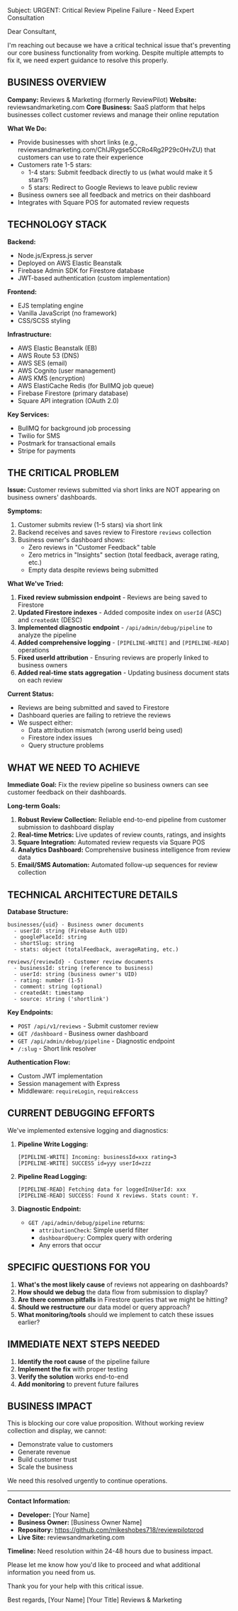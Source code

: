 Subject: URGENT: Critical Review Pipeline Failure - Need Expert Consultation

Dear Consultant,

I'm reaching out because we have a critical technical issue that's preventing our core business functionality from working. Despite multiple attempts to fix it, we need expert guidance to resolve this properly.

## BUSINESS OVERVIEW

**Company:** Reviews & Marketing (formerly ReviewPilot)
**Website:** reviewsandmarketing.com
**Core Business:** SaaS platform that helps businesses collect customer reviews and manage their online reputation

**What We Do:**
- Provide businesses with short links (e.g., reviewsandmarketing.com/ChIJRygse5CCRo4Rg2P29c0HvZU) that customers can use to rate their experience
- Customers rate 1-5 stars:
  - 1-4 stars: Submit feedback directly to us (what would make it 5 stars?)
  - 5 stars: Redirect to Google Reviews to leave public review
- Business owners see all feedback and metrics on their dashboard
- Integrates with Square POS for automated review requests

## TECHNOLOGY STACK

**Backend:**
- Node.js/Express.js server
- Deployed on AWS Elastic Beanstalk
- Firebase Admin SDK for Firestore database
- JWT-based authentication (custom implementation)

**Frontend:**
- EJS templating engine
- Vanilla JavaScript (no framework)
- CSS/SCSS styling

**Infrastructure:**
- AWS Elastic Beanstalk (EB)
- AWS Route 53 (DNS)
- AWS SES (email)
- AWS Cognito (user management)
- AWS KMS (encryption)
- AWS ElastiCache Redis (for BullMQ job queue)
- Firebase Firestore (primary database)
- Square API integration (OAuth 2.0)

**Key Services:**
- BullMQ for background job processing
- Twilio for SMS
- Postmark for transactional emails
- Stripe for payments

## THE CRITICAL PROBLEM

**Issue:** Customer reviews submitted via short links are NOT appearing on business owners' dashboards.

**Symptoms:**
1. Customer submits review (1-5 stars) via short link
2. Backend receives and saves review to Firestore `reviews` collection
3. Business owner's dashboard shows:
   - Zero reviews in "Customer Feedback" table
   - Zero metrics in "Insights" section (total feedback, average rating, etc.)
   - Empty data despite reviews being submitted

**What We've Tried:**
1. **Fixed review submission endpoint** - Reviews are being saved to Firestore
2. **Updated Firestore indexes** - Added composite index on `userId` (ASC) and `createdAt` (DESC)
3. **Implemented diagnostic endpoint** - `/api/admin/debug/pipeline` to analyze the pipeline
4. **Added comprehensive logging** - `[PIPELINE-WRITE]` and `[PIPELINE-READ]` operations
5. **Fixed userId attribution** - Ensuring reviews are properly linked to business owners
6. **Added real-time stats aggregation** - Updating business document stats on each review

**Current Status:**
- Reviews are being submitted and saved to Firestore
- Dashboard queries are failing to retrieve the reviews
- We suspect either:
  - Data attribution mismatch (wrong userId being used)
  - Firestore index issues
  - Query structure problems

## WHAT WE NEED TO ACHIEVE

**Immediate Goal:** Fix the review pipeline so business owners can see customer feedback on their dashboards.

**Long-term Goals:**
1. **Robust Review Collection:** Reliable end-to-end pipeline from customer submission to dashboard display
2. **Real-time Metrics:** Live updates of review counts, ratings, and insights
3. **Square Integration:** Automated review requests via Square POS
4. **Analytics Dashboard:** Comprehensive business intelligence from review data
5. **Email/SMS Automation:** Automated follow-up sequences for review collection

## TECHNICAL ARCHITECTURE DETAILS

**Database Structure:**
```
businesses/{uid} - Business owner documents
  - userId: string (Firebase Auth UID)
  - googlePlaceId: string
  - shortSlug: string
  - stats: object (totalFeedback, averageRating, etc.)

reviews/{reviewId} - Customer review documents
  - businessId: string (reference to business)
  - userId: string (business owner's UID)
  - rating: number (1-5)
  - comment: string (optional)
  - createdAt: timestamp
  - source: string ('shortlink')
```

**Key Endpoints:**
- `POST /api/v1/reviews` - Submit customer review
- `GET /dashboard` - Business owner dashboard
- `GET /api/admin/debug/pipeline` - Diagnostic endpoint
- `/:slug` - Short link resolver

**Authentication Flow:**
- Custom JWT implementation
- Session management with Express
- Middleware: `requireLogin`, `requireAccess`

## CURRENT DEBUGGING EFFORTS

We've implemented extensive logging and diagnostics:

1. **Pipeline Write Logging:**
   ```
   [PIPELINE-WRITE] Incoming: businessId=xxx rating=3
   [PIPELINE-WRITE] SUCCESS id=yyy userId=zzz
   ```

2. **Pipeline Read Logging:**
   ```
   [PIPELINE-READ] Fetching data for loggedInUserId: xxx
   [PIPELINE-READ] SUCCESS: Found X reviews. Stats count: Y.
   ```

3. **Diagnostic Endpoint:**
   - `GET /api/admin/debug/pipeline` returns:
     - `attributionCheck`: Simple userId filter
     - `dashboardQuery`: Complex query with ordering
     - Any errors that occur

## SPECIFIC QUESTIONS FOR YOU

1. **What's the most likely cause** of reviews not appearing on dashboards?
2. **How should we debug** the data flow from submission to display?
3. **Are there common pitfalls** in Firestore queries that we might be hitting?
4. **Should we restructure** our data model or query approach?
5. **What monitoring/tools** should we implement to catch these issues earlier?

## IMMEDIATE NEXT STEPS NEEDED

1. **Identify the root cause** of the pipeline failure
2. **Implement the fix** with proper testing
3. **Verify the solution** works end-to-end
4. **Add monitoring** to prevent future failures

## BUSINESS IMPACT

This is blocking our core value proposition. Without working review collection and display, we cannot:
- Demonstrate value to customers
- Generate revenue
- Build customer trust
- Scale the business

We need this resolved urgently to continue operations.

---

**Contact Information:**
- **Developer:** [Your Name]
- **Business Owner:** [Business Owner Name]
- **Repository:** https://github.com/mikeshobes718/reviewpilotprod
- **Live Site:** reviewsandmarketing.com

**Timeline:** Need resolution within 24-48 hours due to business impact.

Please let me know how you'd like to proceed and what additional information you need from us.

Thank you for your help with this critical issue.

Best regards,
[Your Name]
[Your Title]
Reviews & Marketing
